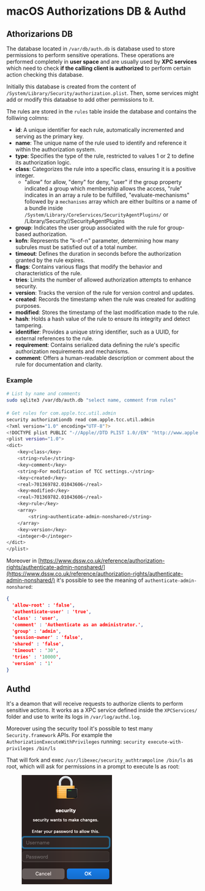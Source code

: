 # macOS Authorizations DB & Authd




## **Athorizarions DB**

The database located in `/var/db/auth.db` is database used to store permissions to perform sensitive operations. These operations are performed completely in **user space** and are usually used by **XPC services** which need to check **if the calling client is authorized** to perform certain action checking this database.

Initially this database is created from the content of `/System/Library/Security/authorization.plist`. Then, some services might add or modify this dataabse to add other permissions to it.

The rules are stored in the `rules` table inside the database and contains the folliwing colmns:

* **id**: A unique identifier for each rule, automatically incremented and serving as the primary key.
* **name**: The unique name of the rule used to identify and reference it within the authorization system.
* **type**: Specifies the type of the rule, restricted to values 1 or 2 to define its authorization logic.
* **class**: Categorizes the rule into a specific class, ensuring it is a positive integer.
  * "allow" for allow, "deny" for deny, "user" if the group property indicated a group which membership allows the access, "rule" indicates in an array a rule to be fulfilled, "evaluate-mechanisms" followed by a `mechanisms` array which are either builtins or a name of a bundle inside `/System/Library/CoreServices/SecurityAgentPlugins/` or /Library/Security//SecurityAgentPlugins
* **group**: Indicates the user group associated with the rule for group-based authorization.
* **kofn**: Represents the "k-of-n" parameter, determining how many subrules must be satisfied out of a total number.
* **timeout**: Defines the duration in seconds before the authorization granted by the rule expires.
* **flags**: Contains various flags that modify the behavior and characteristics of the rule.
* **tries**: Limits the number of allowed authorization attempts to enhance security.
* **version**: Tracks the version of the rule for version control and updates.
* **created**: Records the timestamp when the rule was created for auditing purposes.
* **modified**: Stores the timestamp of the last modification made to the rule.
* **hash**: Holds a hash value of the rule to ensure its integrity and detect tampering.
* **identifier**: Provides a unique string identifier, such as a UUID, for external references to the rule.
* **requirement**: Contains serialized data defining the rule's specific authorization requirements and mechanisms.
* **comment**: Offers a human-readable description or comment about the rule for documentation and clarity.

### Example

```bash
# List by name and comments
sudo sqlite3 /var/db/auth.db "select name, comment from rules"

# Get rules for com.apple.tcc.util.admin
security authorizationdb read com.apple.tcc.util.admin
<?xml version="1.0" encoding="UTF-8"?>
<!DOCTYPE plist PUBLIC "-//Apple//DTD PLIST 1.0//EN" "http://www.apple.com/DTDs/PropertyList-1.0.dtd">
<plist version="1.0">
<dict>
	<key>class</key>
	<string>rule</string>
	<key>comment</key>
	<string>For modification of TCC settings.</string>
	<key>created</key>
	<real>701369782.01043606</real>
	<key>modified</key>
	<real>701369782.01043606</real>
	<key>rule</key>
	<array>
		<string>authenticate-admin-nonshared</string>
	</array>
	<key>version</key>
	<integer>0</integer>
</dict>
</plist>
```

Moreover in [https://www.dssw.co.uk/reference/authorization-rights/authenticate-admin-nonshared/](https://www.dssw.co.uk/reference/authorization-rights/authenticate-admin-nonshared/) it's possible to see the meaning of `authenticate-admin-nonshared`:

```json
{
  'allow-root' : 'false',
  'authenticate-user' : 'true',
  'class' : 'user',
  'comment' : 'Authenticate as an administrator.',
  'group' : 'admin',
  'session-owner' : 'false',
  'shared' : 'false',
  'timeout' : '30',
  'tries' : '10000',
  'version' : '1'
}
```

## Authd

It's a deamon that will receive requests to authorize clients to perform sensitive actions. It works as a XPC service defined inside the `XPCServices/` folder and use to write its logs in `/var/log/authd.log`.

Moreover using the security tool it's possible to test many `Security.framework` APIs. For example the `AuthorizationExecuteWithPrivileges` running: `security execute-with-privileges /bin/ls`

That will fork and exec `/usr/libexec/security_authtrampoline /bin/ls` as root, which will ask for permissions in a prompt to execute ls as root:

<figure><img src="../../../.gitbook/assets/image.png" alt=""><figcaption></figcaption></figure>

